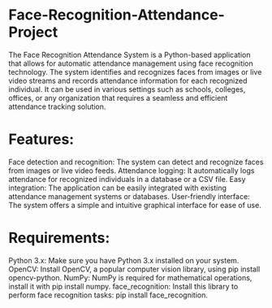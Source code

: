 # Face-Recognition-Attendance-Project

The Face Recognition Attendance System is a Python-based application that allows for automatic attendance management using face recognition technology. 
The system identifies and recognizes faces from images or live video streams and records attendance information for each recognized individual. 
It can be used in various settings such as schools, colleges, offices, or any organization that requires a seamless and efficient attendance tracking solution.

# Features:

Face detection and recognition: The system can detect and recognize faces from images or live video feeds.
Attendance logging: It automatically logs attendance for recognized individuals in a database or a CSV file.
Easy integration: The application can be easily integrated with existing attendance management systems or databases.
User-friendly interface: The system offers a simple and intuitive graphical interface for ease of use.

# Requirements:

Python 3.x: Make sure you have Python 3.x installed on your system.
OpenCV: Install OpenCV, a popular computer vision library, using pip install opencv-python.
NumPy: NumPy is required for mathematical operations, install it with pip install numpy.
face_recognition: Install this library to perform face recognition tasks: pip install face_recognition.
